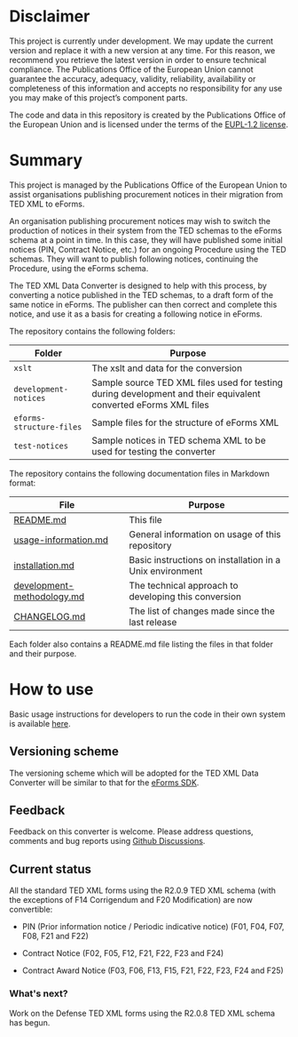 
# Disclaimer
This project is currently under development. We may update the current version and replace it with a new version at any time. For this reason, we recommend you retrieve the latest version in order to ensure technical compliance. The Publications Office of the European Union cannot guarantee the accuracy, adequacy, validity, reliability, availability or completeness of this information and accepts no responsibility for any use you may make of this project’s component parts.

The code and data in this repository is created by the Publications Office of the European Union and is licensed under the terms of the [EUPL-1.2 license](LICENSE).

# Summary

This project is managed by the Publications Office of the European Union to assist organisations publishing procurement notices in their migration from TED XML to eForms. 

An organisation publishing procurement notices may wish to switch the production of notices in their system from the TED schemas to the eForms schema at a point in time. In this case, they will have published some initial notices (PIN, Contract Notice, etc.) for an ongoing Procedure using the TED schemas. They will want to publish following notices, continuing the Procedure, using the eForms schema. 

The TED XML Data Converter is designed to help with this process, by converting a notice published in the TED schemas, to a draft form of the same notice in eForms. The publisher can then correct and complete this notice, and use it as a basis for creating a following notice in eForms.

The repository contains the following folders:

| Folder | Purpose |
| --- | --- |
| `xslt` | The xslt and data for the conversion |
| `development-notices` | Sample source TED XML files used for testing during development and their equivalent converted eForms XML files |
| `eforms-structure-files` | Sample files for the structure of eForms XML |
| `test-notices` | Sample notices in TED schema XML to be used for testing the converter |

The repository contains the following documentation files in Markdown format:

| File | Purpose |
| --- | --- |
| [README.md](README.md) | This file |
| [usage-information.md](usage-information.md) | General information on usage of this repository |
| [installation.md](installation.md) | Basic instructions on installation in a Unix environment |
| [development-methodology.md](development-methodology.md) | The technical approach to developing this conversion |
| [CHANGELOG.md](CHANGELOG.md) | The list of changes made since the last release |

Each folder also contains a README.md file listing the files in that folder and their purpose.


# How to use

Basic usage instructions for developers to run the code in their own system is available [here](usage-information.md).


## Versioning scheme

The versioning scheme which will be adopted for the TED XML Data Converter will be similar to that for the [eForms SDK](https://docs.ted.europa.eu/eforms/latest/versioning.html).


## Feedback

Feedback on this converter is welcome. Please address questions, comments and bug reports using [Github Discussions](https://github.com/anskaffelser/ted-xml-data-converter/discussions).


## Current status

All the standard TED XML forms using the R2.0.9 TED XML schema  (with the exceptions of F14 Corrigendum and F20 Modification) are now convertible:

* PIN (Prior information notice / Periodic indicative notice)
(F01, F04, F07, F08, F21 and F22)

* Contract Notice
(F02, F05, F12, F21, F22, F23 and F24)

* Contract Award Notice
(F03, F06, F13, F15, F21, F22, F23, F24 and F25)

### What's next?

Work on the Defense TED XML forms using the R2.0.8 TED XML schema has begun.

